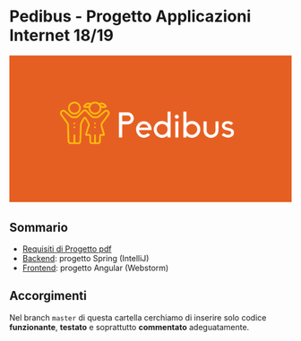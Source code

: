 # Pedibus - Progetto Applicazioni Internet 18/19

![Proposta Logo Pedibus](stuff/img/pedibus.png)

## Sommario
- [Requisiti di Progetto pdf](stuff/AI19_Pedibus.pdf)
- [Backend](backend): progetto Spring (IntelliJ)
- [Frontend](frontend): progetto Angular (Webstorm)

## Accorgimenti
Nel branch `master` di questa cartella cerchiamo di inserire solo codice **funzionante**, **testato** e soprattutto **commentato** adeguatamente.